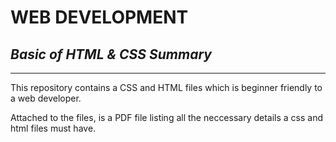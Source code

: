 # **WEB DEVELOPMENT**
## _Basic of HTML & CSS Summary_

---
This repository contains a CSS and HTML files which is beginner friendly to a web developer.

Attached to the files, is a PDF file listing all the neccessary details a css and html files must have.
